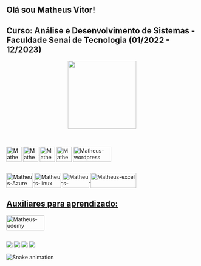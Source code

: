 ## Olá sou Matheus Vitor! 
## Curso: Análise e Desenvolvimento de Sistemas - Faculdade Senai de Tecnologia (01/2022 - 12/2023)
<div align="center">
  <a href="https://github.com/matheusVitor1">
  <img height="180em" src="https://github-readme-stats.vercel.app/api?username=matheusVitor1&show_icons=true&theme=dracula&include_all_commits=true&count_private=true"/>
 </div>
  
  ##  
  <div style="display: inline_block"><br>
  <img align="center" alt="Matheus-C++" height="40" width="40" src="https://cdn.jsdelivr.net/gh/devicons/devicon/icons/cplusplus/cplusplus-original.svg">
  <img align="center" alt="Matheus-java" height="40" width="40" src="https://cdn.jsdelivr.net/gh/devicons/devicon/icons/java/java-plain.svg">
  <img align="center" alt="Matheus-MySql" height="40" width="40" src="https://cdn.jsdelivr.net/gh/devicons/devicon/icons/mysql/mysql-plain-wordmark.svg">
  <img align="center" alt="Matheus-python" height="40" width="40" src="https://cdn.jsdelivr.net/gh/devicons/devicon/icons/python/python-plain-wordmark.svg">
  <img align="center" alt="Matheus-wordpress" height="40" width="100" src="https://img.shields.io/badge/Wordpress-21759B?style=for-the-badge&logo=wordpress&logoColor=white">

</div> 
 
## 
  
</div> 
  <img align="center" alt="Matheus-Azure" height="40" width="70" src="https://cdn.jsdelivr.net/gh/devicons/devicon/icons/azure/azure-original.svg">
  <img align="center" alt="Matheus-linux" height="40" width="70" src="https://img.shields.io/badge/Linux-FCC624?style=for-the-badge&logo=linux&logoColor=black">
  <img align="center" alt="Matheus-windows" height="40" width="70" src="https://img.shields.io/badge/Windows-0078D6?style=for-the-badge&logo=windows&logoColor=white">
  <img align="center" alt="Matheus-excel" height="40" width="120" src="https://img.shields.io/badge/Microsoft_Excel-217346?style=for-the-badge&logo=microsoft-excel&logoColor=white">  
</div> 
    
    
 ## Auxiliares para aprendizado:

</div>
  <img align="center" alt="Matheus-udemy" height="40" width="100" src="https://img.shields.io/badge/Udemy-EC5252?style=for-the-badge&logo=Udemy&logoColor=white">
 
 </div> 
 
 ##
    
<div> 
    
 <a href="https://www.twitch.tv/if_void" target="_blank"><img src="https://img.shields.io/badge/Twitch-9146FF?style=for-the-badge&logo=twitch&logoColor=white" target="_blank"></a>
 <a href="https://discord.gg/Mkwy2TpA" target="_blank"><img src="https://img.shields.io/badge/Discord-7289DA?style=for-the-badge&logo=discord&logoColor=white" target="_blank"></a> 
    <a href = "mailto:matheus_vitoralves@hotmail.com"><img src="https://img.shields.io/badge/Microsoft_Outlook-0078D4?style=for-the-badge&logo=microsoft-outlook&logoColor=white" target="_blank"></a>
  <a href="https://www.linkedin.com/in/matheus-vitor-alves-oliveira-b3aa2916a" target="_blank"><img src="https://img.shields.io/badge/-LinkedIn-%230077B5?style=for-the-badge&logo=linkedin&logoColor=white" target="_blank"></a> 
 
  ![Snake animation](https://github.com/matheusVitor1/matheusVitor1/blob/output/github-contribution-grid-snake.svg)
 
</div>
